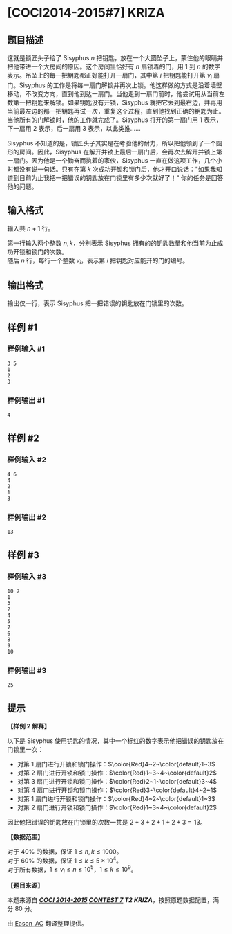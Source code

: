 # [COCI2014-2015#7] KRIZA

## 题目描述

这就是锁匠头子给了 Sisyphus $n$ 把钥匙，放在一个大圆坠子上，蒙住他的眼睛并把他带进一个大房间的原因。这个房间里恰好有 $n$ 扇锁着的门，用 $1$ 到 $n$ 的数字表示。吊坠上的每一把钥匙都正好能打开一扇门，其中第 $i$ 把钥匙能打开第 $v_i$ 扇门。Sisyphus 的工作是将每一扇门解锁并再次上锁。他这样做的方式是沿着墙壁移动，不改变方向，直到他到达一扇门。当他走到一扇门前时，他尝试用从当前左数第一把钥匙来解锁。如果钥匙没有开锁，Sisyphus 就把它丢到最右边，并再用当前最左边的那一把钥匙再试一次，重复这个过程，直到他找到正确的钥匙为止。当他所有的门解锁时，他的工作就完成了。Sisyphus 打开的第一扇门用 $1$ 表示，下一扇用 $2$ 表示，后一扇用 $3$ 表示，以此类推......

Sisyphus 不知道的是，锁匠头子其实是在考验他的耐力，所以把他领到了一个圆形的房间。因此，Sisyphus 在解开并锁上最后一扇门后，会再次去解开并锁上第一扇门。因为他是一个勤奋而执着的家伙，Sisyphus 一直在做这项工作，几个小时都没有说一句话。只有在第 $k$ 次成功开锁和锁门后，他才开口说话："如果我知道到目前为止我把一把错误的钥匙放在门锁里有多少次就好了！" 你的任务是回答他的问题。

## 输入格式

输入共 $n+1$ 行。

第一行输入两个整数 $n,k$，分别表示 Sisyphus 拥有的的钥匙数量和他当前为止成功开锁和锁门的次数。  
随后 $n$ 行，每行一个整数 $v_i$，表示第 $i$ 把钥匙对应能开的门的编号。

## 输出格式

输出仅一行，表示 Sisyphus 把一把错误的钥匙放在门锁里的次数。

## 样例 #1

### 样例输入 #1
```
3 5
1
2
3
```

### 样例输出 #1

```
4
```

## 样例 #2

### 样例输入 #2
```
4 6
4
2
1
3
```

### 样例输出 #2

```
13
```

## 样例 #3

### 样例输入 #3
```
10 7
1
3
2
4
5
7
6
8
9
10
```

### 样例输出 #3

```
25
```

## 提示

**【样例 2 解释】**

以下是 Sisyphus 使用钥匙的情况，其中一个标红的数字表示他把错误的钥匙放在门锁里一次：

- 对第 $1$ 扇门进行开锁和锁门操作：$\color{Red}4~2~\color{default}1~3$
- 对第 $2$ 扇门进行开锁和锁门操作：$\color{Red}1~3~4~\color{default}2$
- 对第 $3$ 扇门进行开锁和锁门操作：$\color{Red}2~1~\color{default}3~4$
- 对第 $4$ 扇门进行开锁和锁门操作：$\color{Red}3~\color{default}4~2~1$
- 对第 $1$ 扇门进行开锁和锁门操作：$\color{Red}4~2~\color{default}1~3$
- 对第 $2$ 扇门进行开锁和锁门操作：$\color{Red}1~3~4~\color{default}2$

因此他把错误的钥匙放在门锁里的次数一共是 $2+3+2+1+2+3=13$。

**【数据范围】**

对于 $40\%$ 的数据，保证 $1\leqslant n,k\leqslant 1000$。  
对于 $60\%$ 的数据，保证 $1\leqslant k\leqslant 5\times 10^4$。  
对于所有数据，$1\leqslant v_i\leqslant n\leqslant 10^5$，$1\leqslant k\leqslant 10^9$。

**【题目来源】**

本题来源自 **_[COCI 2014-2015](https://hsin.hr/coci/archive/2014_2015/) [CONTEST 7](https://hsin.hr/coci/archive/2014_2015/contest7_tasks.pdf) T2 KRIZA_**，按照原题数据配置，满分 $80$ 分。

由 [Eason_AC](https://www.luogu.com.cn/user/112917) 翻译整理提供。
